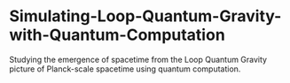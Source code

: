 # Simulating-Loop-Quantum-Gravity-with-Quantum-Computation
Studying the emergence of spacetime from the Loop Quantum Gravity picture of Planck-scale spacetime using quantum computation. 
